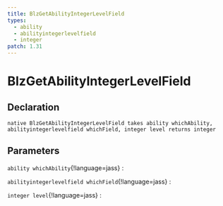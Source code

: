 ```yaml
---
title: BlzGetAbilityIntegerLevelField
types:
  - ability
  - abilityintegerlevelfield
  - integer
patch: 1.31
---
```


# BlzGetAbilityIntegerLevelField

## Declaration

```jass
native BlzGetAbilityIntegerLevelField takes ability whichAbility, abilityintegerlevelfield whichField, integer level returns integer
```

## Parameters
`ability whichAbility`{!language=jass}
: 

`abilityintegerlevelfield whichField`{!language=jass}
: 

`integer level`{!language=jass}
: 
